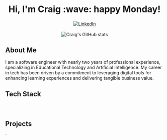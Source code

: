 <h1 align='center'>
    Hi, I'm Craig :wave: happy Monday!
</h1>

<div align="center">
  <a href="https://www.linkedin.com/in/craig-norford-9a33838a/" align="center">
      <img align="center" alt="LinkedIn" src="https://img.shields.io/badge/linkedin-%230077B5.svg?style=for-the-badge&logo=linkedin&logoColor=white"/>
  </a>
  <br /><br />
  <img src="https://github-readme-stats.vercel.app/api?username=craigdoescode" alt="Craig's GitHub stats">
</div>
<div>

  <h2><strong>About Me</strong></h2>
  <p>
    I am a software engineer with nearly two years of professional experience, specializing in Educational Technology and Artificial Intelligence. My career in tech has been driven by a commitment to leveraging digital tools for enhancing learning experiences and delivering tangible business value.
  </p>

  <h2><strong>Tech Stack</strong></h2>
  <svg fill="none" viewBox="0 0 0 0" height="20"xmlns="http://www.w3.org/2000/svg">
    <foreignObject width="100%" height="100%">
      <div xmlns="http://www.w3.org/1999/xhtml">
        <style>
        .stack-container {
          display: flex;
          flex-direction: row;
          flex-wrap: wrap;
          justify-content: center;
          align-items: start;
          align-content: start;
        }
        .stack-item {
          display: flex;
          flex-direction: column;
          justify-content: center;
          justify-items: center;
          text-align: center;
          align-items: start;
          align-content: start;
          margin: 10px;
          width: 10%;
        }
        .center {
          margin: 0 auto;
        }
        </style>
        <div class="stack-container">
          <div class="stack-item">
            <img src="images/docker.png" alt="Docker" width="50" height="50" class="center"/>
            <p class="center">Docker</p>
          </div>
          <div class="stack-item">
            <img src="images/express.png" alt="Express" width="50" height="50" class="center"/>
            <p class="center">Express</p>
          </div>
          <div class="stack-item">
            <img src="images/github.png" alt="Github" width="50" height="50" class="center"/>
            <p class="center">Github</p>
          </div>
          <div class="stack-item">
            <img src="images/javascript.png" alt="Javascript" width="50" height="50" class="center"/>
            <p class="center">Javascript</p>
          </div>
          <div class="stack-item">
            <img src="images/kubernetes.png" alt="Kubernetes" width="50" height="50" class="center"/>
            <p class="center">Kubernetes</p>
          </div>
          <div class="stack-item">
            <img src="images/nestJS.png" alt="NestJS" width="50" height="50" class="center"/>
            <p class="center">NestJS</p>
          </div>
          <div class="stack-item">
            <img src="images/nextjs.png" alt="NextJS" width="50" height="50" class="center"/>
            <p class="center">NextJS</p>
          </div>
          <div class="stack-item">
            <img src="images/nodejs.png" alt="NodeJS" width="50" height="50" class="center"/>
            <p class="center">NodeJS</p>
          </div>
          <div class="stack-item">
            <img src="images/python.png" alt="Python" width="50" height="50" class="center"/>
            <p class="center">Python</p>
          </div>
          <div class="stack-item">
            <img src="images/react.png" alt="React" width="50" height="50" class="center"/>
            <p class="center">React</p>
          </div>
          <div class="stack-item">
            <img src="images/ruby-on-rails.png" alt="Ruby on Rails" width="50" height="50" class="center"/>
            <p class="center">Ruby on Rails</p>
          </div>
          <div class="stack-item">
            <img src="images/ruby.png" alt="Ruby" width="50" height="50" class="center"/>
            <p class="center">Ruby</p>
          </div>
          <div class="stack-item">
            <img src="images/tech-stack.png" alt="Tech Stack" width="50" height="50" class="center"/>
            <p class="center">Tech Stack</p>
          </div>
          <div class="stack-item">
            <img src="images/terraform.png" alt="Terraform" width="50" height="50" class="center"/>
            <p class="center">Terraform</p>
          </div>
          <div class="stack-item">
            <img src="images/typescript.png" alt="Typescript" width="50" height="50" class="center"/>
            <p class="center">Typescript</p>
          </div>
        </div>
      </div>
    </foreignObject>
  </svg>

  <h2><strong>Projects</strong></h2>

</div>
`

